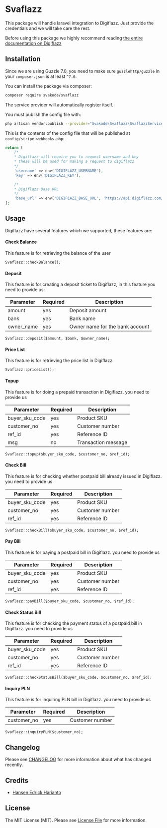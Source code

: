 # Svaflazz 

This package will handle laravel integration to Digiflazz. Just provide the credentials and we will take care the rest.

Before using this package we highly recommend reading [the entire documentation on Digiflazz](https://developer.digiflazz.com/api/)

## Installation

Since we are using Guzzle 7.0, you need to make sure `guzzlehttp/guzzle` in your `composer.json` is at least `^7.0`.

You can install the package via composer:

```bash
composer require svakode/svaflazz
```

The service provider will automatically register itself.

You must publish the config file with:
```bash
php artisan vendor:publish --provider="Svakode\Svaflazz\SvaflazzServiceProvider"
```

This is the contents of the config file that will be published at `config/stripe-webhooks.php`:

```php
return [
    /*
    * Digiflazz will require you to request username and key
    * these will be used for making a request to digiflazz
    */
    'username' => env('DIGIFLAZZ_USERNAME'),
    'key' => env('DIGIFLAZZ_KEY'),

    /*
    * Digiflazz Base URL
    */
    'base_url' => env('DIGIFLAZZ_BASE_URL', 'https://api.digiflazz.com/v1'),
];
```

## Usage

Digiflazz have several features which we supported, these features are:

#### Check Balance

This feature is for retrieving the balance of the user

```
Svaflazz::checkBalance();
```

#### Deposit

This feature is for creating a deposit ticket to Digiflazz, in this feature you need to provide us:

| Parameter   | Required    | Description |
| ----------- | ----------- | ----------- |
| amount      | yes         | Deposit amount|
| bank        | yes         | Bank name|
| owner_name  | yes         | Owner name for the bank account |

```
Svaflazz::deposit($amount, $bank, $owner_name);
```

#### Price List

This feature is for retrieving the price list in Digiflazz.

```
Svaflazz::priceList();
```

#### Topup

This feature is for doing a prepaid transaction in Digiflazz. you need to provide us

| Parameter     | Required    | Description |
| ------------  | ----------- | ----------- |
| buyer_sku_code| yes         | Product SKU|
| customer_no   | yes         | Customer number |
| ref_id        | yes         | Reference ID |
| msg           | no          | Transaction message |

```
Svaflazz::topup($buyer_sku_code, $customer_no, $ref_id);
```

#### Check Bill

This feature is for checking whether postpaid bill already issued in Digiflazz. you need to provide us

| Parameter     | Required    | Description |
| ------------  | ----------- | ----------- |
| buyer_sku_code| yes         | Product SKU|
| customer_no   | yes         | Customer number |
| ref_id        | yes         | Reference ID |

```
Svaflazz::checkBill($buyer_sku_code, $customer_no, $ref_id);
```

#### Pay Bill

This feature is for paying a postpaid bill in Digiflazz. you need to provide us

| Parameter     | Required    | Description |
| ------------  | ----------- | ----------- |
| buyer_sku_code| yes         | Product SKU|
| customer_no   | yes         | Customer number |
| ref_id        | yes         | Reference ID |

```
Svaflazz::payBill($buyer_sku_code, $customer_no, $ref_id);
```

#### Check Status Bill

This feature is for checking the payment status of a postpaid bill in Digiflazz. you need to provide us

| Parameter     | Required    | Description |
| ------------  | ----------- | ----------- |
| buyer_sku_code| yes         | Product SKU|
| customer_no   | yes         | Customer number |
| ref_id        | yes         | Reference ID |

```
Svaflazz::checkStatusBill($buyer_sku_code, $customer_no, $ref_id);
```

#### Inquiry PLN

This feature is for inquiring PLN bill in Digiflazz. you need to provide us

| Parameter     | Required    | Description |
| ------------  | ----------- | ----------- |
| customer_no   | yes         | Customer number |

```
Svaflazz::inquiryPLN($customer_no);
```

## Changelog

Please see [CHANGELOG](CHANGELOG.md) for more information about what has changed recently.

## Credits

- [Hansen Edrick Harianto](https://github.com/Fillirio)

## License

The MIT License (MIT). Please see [License File](LICENSE.md) for more information.

